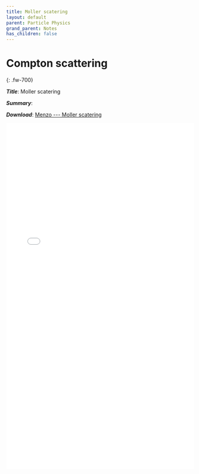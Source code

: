 ```yaml
---
title: Moller scatering
layout: default
parent: Particle Physics
grand_parent: Notes
has_children: false
---
```


# Compton scattering
{: .fw-700}

***Title***: Moller scatering

***Summary***: 

***Download***:  [Menzo --- Moller scatering]

<!--- This is how to embed a PDF into the page --->

<iframe
	align="center"
	src="../pdfs/Menzo_moller_scattering.pdf#toolbar=0"
	width="100%"
	height="928px"
	style="border:none"
  frameborder="0"
></iframe> 

[Menzo --- Moller scatering]: ../pdfs/Menzo_moller_scattering.pdf
